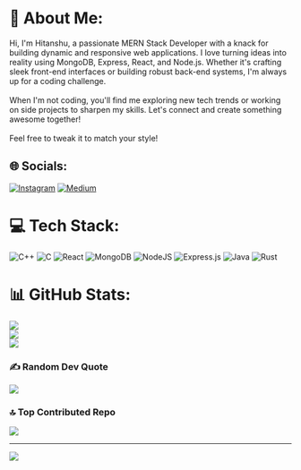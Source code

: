 # 💫 About Me:
 Hi, I'm Hitanshu, a passionate MERN Stack Developer with a knack for building dynamic and responsive web applications. I love turning ideas into reality using MongoDB, Express, React, and Node.js. Whether it's crafting sleek front-end interfaces or building robust back-end systems, I'm always up for a coding challenge.<br><br>When I'm not coding, you'll find me exploring new tech trends or working on side projects to sharpen my skills. Let's connect and create something awesome together!<br><br>Feel free to tweak it to match your style!


## 🌐 Socials:
[![Instagram](https://img.shields.io/badge/Instagram-%23E4405F.svg?logo=Instagram&logoColor=white)](https://instagram.com/hitanshu326) [![Medium](https://img.shields.io/badge/Medium-12100E?logo=medium&logoColor=white)](https://medium.com/@https://medium.com/@galahitanshu) 

# 💻 Tech Stack:
![C++](https://img.shields.io/badge/c++-%2300599C.svg?style=for-the-badge&logo=c%2B%2B&logoColor=white) ![C](https://img.shields.io/badge/c-%2300599C.svg?style=for-the-badge&logo=c&logoColor=white) ![React](https://img.shields.io/badge/react-%2320232a.svg?style=for-the-badge&logo=react&logoColor=%2361DAFB) ![MongoDB](https://img.shields.io/badge/MongoDB-%234ea94b.svg?style=for-the-badge&logo=mongodb&logoColor=white) ![NodeJS](https://img.shields.io/badge/node.js-6DA55F?style=for-the-badge&logo=node.js&logoColor=white) ![Express.js](https://img.shields.io/badge/express.js-%23404d59.svg?style=for-the-badge&logo=express&logoColor=%2361DAFB) ![Java](https://img.shields.io/badge/java-%23ED8B00.svg?style=for-the-badge&logo=openjdk&logoColor=white) ![Rust](https://img.shields.io/badge/rust-%23000000.svg?style=for-the-badge&logo=rust&logoColor=white)
# 📊 GitHub Stats:
![](https://github-readme-stats.vercel.app/api?username=Indra55&theme=radical&hide_border=false&include_all_commits=true&count_private=false)<br/>
![](https://github-readme-streak-stats.herokuapp.com/?user=Indra55&theme=radical&hide_border=false)<br/>
![](https://github-readme-stats.vercel.app/api/top-langs/?username=Indra55&theme=radical&hide_border=false&include_all_commits=true&count_private=false&layout=compact)

### ✍️ Random Dev Quote
![](https://quotes-github-readme.vercel.app/api?type=horizontal&theme=radical)

### 🔝 Top Contributed Repo
![](https://github-contributor-stats.vercel.app/api?username=Indra55&limit=5&theme=dark&combine_all_yearly_contributions=true)

---
[![](https://visitcount.itsvg.in/api?id=Indra55&icon=0&color=0)](https://visitcount.itsvg.in)

<!-- Proudly created with GPRM ( https://gprm.itsvg.in ) -->
